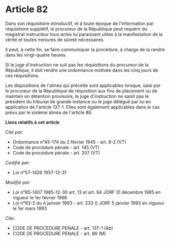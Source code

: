# Article 82

Dans son réquisitoire introductif, et à toute époque de l'information par réquisitoire supplétif, le procureur de la
République peut requérir du magistrat instructeur tous actes lui paraissant utiles à la manifestation de la vérité et toutes
mesures de sûreté nécessaires.

Il peut, à cette fin, se faire communiquer la procédure, à charge de la rendre dans les vingt-quatre heures.

Si le juge d'instruction ne suit pas les réquisitions du procureur de la République, il doit rendre une ordonnance motivée
dans les cinq jours de ces réquisitions.

Les dispositions de l'alinéa qui précède sont applicables lorsque, saisi par le procureur de la République de réquisition aux
fins de placement ou de maintien en détention provisoire, le juge d'instruction ne saisit pas le président du tribunal de
grande instance ou le juge délégué par lui en application de l'article 137-1. Elles sont également applicables dans le cas
prévu par le sixième alinéa de l'article 86.

**Liens relatifs à cet article**

_Cité par_:

  - Ordonnance n°45-174 du 2 février 1945 - art. 8-2 (VT)
  - Code de procédure pénale - art. 145 (VT)
  - Code de procédure pénale - art. 207 (VT)

_Codifié par_:

  - Loi n°57-1426 1957-12-31

_Modifié par_:

  - Loi n°85-1407 1985-12-30 art. 13 et art. 94 JORF 31 décembre 1985 en vigueur le 1er février 1986
  - Loi n°93-2 du 4 janvier 1993 - art. 233 () JORF 5 janvier 1993 en vigueur le 1er mars 1993

_Cite_:

  - CODE DE PROCEDURE PENALE - art. 137-1 (Ab)
  - CODE DE PROCEDURE PENALE - art. 86 (M)
